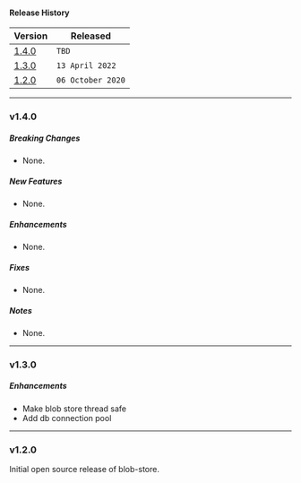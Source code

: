 #### Release History

| Version | Released |
| --- | --- |
|[1.4.0](#v140)| `TBD` |
|[1.3.0](#v130)| `13 April 2022` |
| [1.2.0](#v120) | `06 October 2020` |

---

### v1.4.0

##### Breaking Changes
* None.

##### New Features
* None.

##### Enhancements
* None.

##### Fixes
* None.

##### Notes
* None.

---

### v1.3.0

##### Enhancements

* Make blob store thread safe
* Add db connection pool

---

### v1.2.0

Initial open source release of blob-store.
